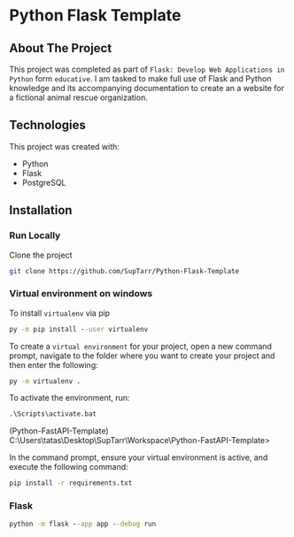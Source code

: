 # Python Flask Template

## About The Project

This project was completed as part of `Flask: Develop Web Applications in Python` form `educative`. I am tasked to make full use of Flask and Python knowledge and its accompanying documentation to create an a website for a fictional animal rescue organization.

## Technologies

This project was created with:

- Python
- Flask
- PostgreSQL

## Installation

### Run Locally

Clone the project

```sh
git clone https://github.com/SupTarr/Python-Flask-Template
```

### Virtual environment on windows

To install `virtualenv` via pip

```cmd
py -m pip install --user virtualenv
```

To create a `virtual environment` for your project, open a new command prompt, navigate to the folder where you want to create your project and then enter the following:

```cmd
py -m virtualenv .
```

To activate the environment, run:

```cmd
.\Scripts\activate.bat
```

(Python-FastAPI-Template) C:\Users\tatas\Desktop\SupTarr\Workspace\Python-FastAPI-Template>

In the command prompt, ensure your virtual environment is active, and execute the following command:

```cmd
pip install -r requirements.txt
```

### Flask

```cmd
python -m flask --app app --debug run
```
